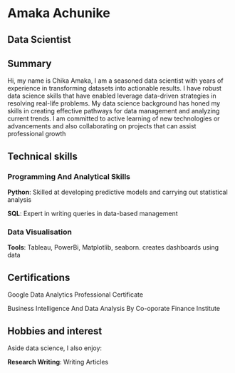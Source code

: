 # Amaka Achunike

## Data Scientist

## Summary
Hi, my name is Chika Amaka, I am a seasoned data scientist with years of
experience in transforming datasets into actionable results.
I have robust data science skills that have enabled leverage data-driven
strategies in resolving real-life problems. My data science background has honed
my skills in creating effective pathways for data management and analyzing
current trends. I am committed to active learning of new technologies or
advancements and also collaborating on projects that can assist professional 
growth

## Technical skills

### Programming And Analytical Skills
**Python**: Skilled at developing predictive models and carrying out statistical 
  analysis

**SQL**: Expert in  writing queries in data-based management

### Data Visualisation
**Tools**: Tableau, PowerBi, Matplotlib, seaborn. creates dashboards using data

## Certifications
Google Data Analytics Professional Certificate

Business Intelligence And Data Analysis By Co-oporate Finance Institute

## Hobbies and interest
Aside data science, I also enjoy:

**Research Writing**: Writing Articles


